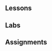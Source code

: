 ## Lessons <!-- {docsify-ignore} -->

## Labs <!-- {docsify-ignore} -->

## Assignments <!-- {docsify-ignore} -->
